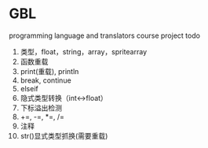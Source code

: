 # GBL
programming language and translators course project
todo
1. 类型，float，string，array，spritearray
2. 函数重载
3. print(重载), println
4. break, continue
5. elseif
6. 隐式类型转换（int<->float）
7. 下标溢出检测
8. +=, -=, *=, /=
9. 注释
10. str()显式类型抓换(需要重载)
